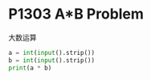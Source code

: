 # P1303 A*B Problem

大数运算

```python
a = int(input().strip())
b = int(input().strip())
print(a * b)
```